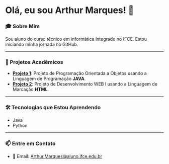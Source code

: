 # Olá, eu sou Arthur Marques! 👋

### 🎓 Sobre Mim
Sou aluno do curso técnico em informática integrado no IFCE. Estou iniciando minha jornada no GitHub.

---

### 🚀 Projetos Acadêmicos
- **[Projeto 1](https://github.com/arthurmarques2008/CTI-P7-POO-20242-LISTA01)**: Projeto de Programação Orientada a Objetos usando a Linguagem de Programação **JAVA**.
- **[Projeto 2](https://github.com/arthurmarques2008/Atividades-WEB-I-HTML)**: Projeto de Desenvolvimento WEB I usando a Linguagem de Marcação **HTML**.

---

### 🛠️ Tecnologias que Estou Aprendendo
- Java <img src="">
- Python

---

### 📫 Entre em Contato
- 📧 Email: [Arthur.Marques@aluno.ifce.edu.br](mailto:Arthur.Marques@aluno.ifce.edu.br)
